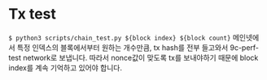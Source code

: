 # Tx test

`$ python3 scripts/chain_test.py ${block index} ${block count}`
메인넷에서 특정 인덱스의 블록에서부터 원하는 개수만큼, tx hash를 전부 들고와서 9c-perf-test network로 보냅니다.
따라서 nonce값이 맞도록 tx를 보내야하기 때문에 block index를 계속 기억하고 있어야 합니다.
